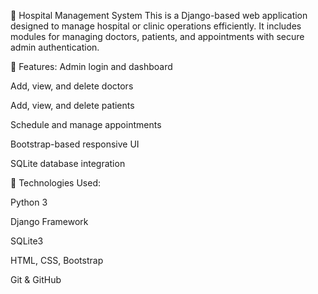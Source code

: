 🏥 Hospital Management System
This is a Django-based web application designed to manage hospital or clinic operations efficiently. It includes modules for managing doctors, patients, and appointments with secure admin authentication.

🔧 Features:
Admin login and dashboard

Add, view, and delete doctors

Add, view, and delete patients

Schedule and manage appointments

Bootstrap-based responsive UI

SQLite database integration

🚀 Technologies Used:

Python 3

Django Framework

SQLite3

HTML, CSS, Bootstrap

Git & GitHub

